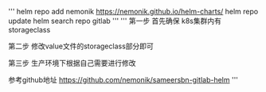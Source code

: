'''
helm repo add nemonik https://nemonik.github.io/helm-charts/
helm repo update
helm search repo gitlab
'''
'''
第一步 首先确保 k8s集群内有storageclass

第二步 修改value文件的storageclass部分即可

第三步 生产环境下根据自己需要进行修改

参考github地址  https://github.com/nemonik/sameersbn-gitlab-helm
'''
